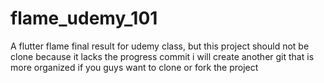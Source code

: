 # flame_udemy_101

A flutter flame final result for udemy class,
but this project should not be clone because it lacks the progress commit
i will create another git that is more organized if you guys want to clone or fork 
the project 
